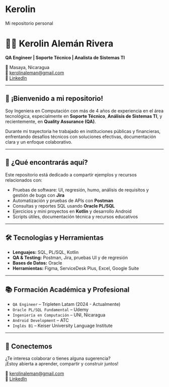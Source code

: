 # Kerolin
Mi repositorio personal
# 👩‍💻 Kerolin Alemán Rivera

**QA Engineer | Soporte Técnico | Analista de Sistemas TI**

📍 Masaya, Nicaragua  
📧 kerolinaleman@gmail.com  
🔗 [LinkedIn](https://www.linkedin.com/in/kerolin-aleman-94226471)

---

## 👋 ¡Bienvenido a mi repositorio!

Soy Ingeniera en Computación con más de 4 años de experiencia en el área tecnológica, especialmente en **Soporte Técnico**, **Análisis de Sistemas TI**, y recientemente, en **Quality Assurance (QA)**.

Durante mi trayectoria he trabajado en instituciones públicas y financieras, enfrentando desafíos técnicos con soluciones efectivas, documentación clara y un enfoque colaborativo.

---

## 🚀 ¿Qué encontrarás aquí?

Este repositorio está dedicado a compartir ejemplos y recursos relacionados con:

- Pruebas de software: UI, regresión, humo, análisis de requisitos y gestión de bugs con **Jira**
- Automatización y pruebas de APIs con **Postman**
- Consultas y reportes SQL usando **Oracle PL/SQL**
- Ejercicios y mini proyectos en **Kotlin** y desarrollo Android
- Scripts útiles, documentación técnica y recursos educativos

---

## 🛠️ Tecnologías y Herramientas

- **Lenguajes:** SQL, PL/SQL, Kotlin  
- **QA & Testing:** Postman, Jira, pruebas UI y de regresión  
- **Bases de Datos:** Oracle  
- **Herramientas:** Figma, ServiceDesk Plus, Excel, Google Suite

---

## 📚 Formación Académica y Profesional

- `QA Engineer` – Tripleten Latam (2024 - Actualmente)  
- `Oracle PL/SQL Fundamental` – Udemy  
- `Ingeniería en Computación` – UNI, Nicaragua  
- `Android Development` – ATC  
- `Inglés B1` – Keiser University Language Institute

---

## 🤝 Conectemos

¿Te interesa colaborar o tienes alguna sugerencia?  
¡Estoy abierta a aprender, compartir y construir juntos!

📧 kerolinaleman@gmail.com  
🔗 [LinkedIn](https://www.linkedin.com/in/kerolin-aleman-94226471)
